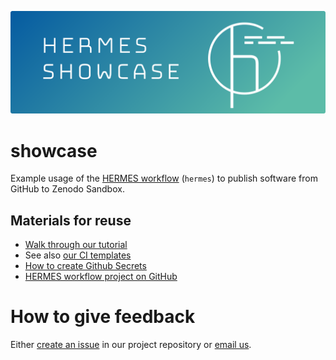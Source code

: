 ![HERMES Showcase Key Visual](doc/img/header.png)

# showcase

Example usage of the [HERMES workflow](https://docs.software-metadata.pub) (`hermes`) to publish software from GitHub to Zenodo Sandbox.

## Materials for reuse

- [Walk through our tutorial](https://docs.software-metadata.pub/en/latest/tutorials/automated-publication-with-ci.html)
- See also [our CI templates](https://github.com/hermes-hmc/ci-templates)
- [How to create Github Secrets](https://docs.github.com/en/actions/security-guides/encrypted-secrets#creating-encrypted-secrets-for-a-repository)
- [HERMES workflow project on GitHub](https://github.com/hermes-hmc/workflow)

# How to give feedback

Either [create an issue](https://github.com/hermes-hmc/workflow/issues/new/choose) in our project repository or
[email us](mailto:team@software-metadata.pub?subject=HERMES%20Workflow%20Reachout).
